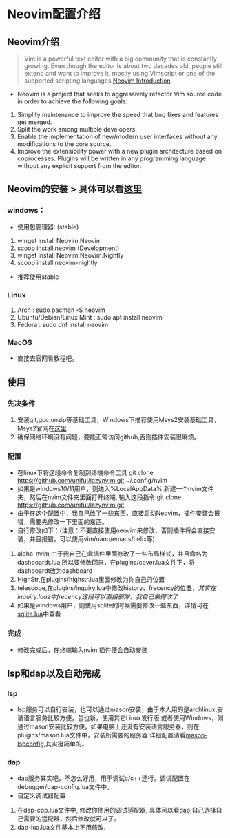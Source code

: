 # Neovim配置介绍

## Neovim介绍

> Vim is a powerful text editor with a big community that is constantly growing. Even though the editor is about two
> decades old,
people still extend and want to improve it, mostly using Vimscript or one of the supported scripting languages.[Neovim
Introduction](https://github.com/neovim/neovim/wiki/Introduction)
- Neovim is a project that seeks to aggressively refactor Vim source code in order to achieve the following goals:
1. Simplify maintenance to improve the speed that bug fixes and features get merged.
2. Split the work among multiple developers.
3. Enable the implementation of new/modern user interfaces without any modifications to the core source.
4. Improve the extensibility power with a new plugin architecture based on coprocesses. Plugins will be written in any
   programming language without any explicit support from the editor.

## Neovim的安装 > 具体可以看[这里](https://github.com/neovim/neovim/wiki/Installing-Neovim)
### windows：
- 使用包管理器:
(stable)
1. winget install Neovim.Neovim
2. scoop install neovim
(Development)
1. winget install Neovim.Neovim.Nightly
2. scoop install neovim-nightly
- 推荐使用stable
### Linux
1. Arch : sudo pacman -S neovim
2. Ubuntu/Debian/Linux Mint : sudo apt install neovim
3. Fedora : sudo dnf install neovim
### MacOS
- 直接去官网看教程吧。

## 使用
### 先决条件
1. 安装git,gcc,unzip等基础工具，Windows下推荐使用Msys2安装基础工具，Msys2官网在[这里](https://www.msys2.org)
2. 确保网络环境没有问题，要能正常访问github,否则插件安装很麻烦。
### 配置
- 在linux下将这段命令复制到终端命令工具 git clone https://github.com/uniful/lazynvim.git ~/.config/nvim
- 如果是windows10/11用户，则进入%LocalAppData%,新建一个nvim文件夹，然后在nvim文件夹里面打开终端,
输入这段指令:git clone https://github.com/uniful/lazynvim.git
- 由于在这个配置中，我自己改了一些东西，直接启动Neovim，插件安装会报错，需要先修改一下里面的东西。
- 自行修改如下：(注意：不要直接使用neovim来修改，否则插件将会直接安装，并且报错，可以使用vim/nano/emacs/helix等)
1. alpha-nvim,由于我自己在此插件里面修改了一些布局样式，并且命名为dashboardt.lua,所以要修改回来，在plugins/cover.lua文件下，将dashboardt改为dashboard
2. HighStr,在plugins/highstr.lua里面修改为你自己的位置
3. telescope,在plugins/inquiry.lua中修改history、frecency的位置，*其实在inquiry.luaz中frecency这段可以直接删除，我自己懒得改了*
4. 如果是windows用户，则使用sqlite的时候需要修改一些东西，详情可在[sqlite.lua](https://github.com/kkharji/sqlite.lua)中查看
### 完成
- 修改完成后，在终端输入nvim,插件便会自动安装

## lsp和dap以及自动完成
### lsp
- lsp服务可以自行安装，也可以通过mason安装，由于本人用的是archlinux,安装语言服务比较方便，包也新，使用其它Linux发行版
或者使用Windows，则通过mason安装比较方便，如果电脑上还没有安装语言服务器，则在plugins/mason.lua文件中，安装所需要的服务器
详细配置请看[mason-lspconfig](https://github.com/williamboman/mason-lspconfig.nvim),其实挺简单的。
### dap
- dap服务其实吧，不怎么好用，用于调试c/c++还行。调试配置在debugger/dap-config.lua文件中。
- 自定义调试器配置
1. 在dap-cpp.lua文件中, 修改你使用的调试适配器, 具体可以看[dap](https://github.com/mfussenegger/nvim-dap/wiki/Debug-Adapter-installation),自己选择自己需要的适配器，然后修改就可以了。
2. dap-lua.lua文件基本上不用修改.
